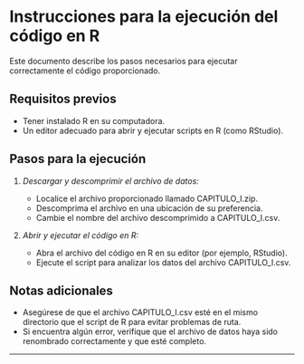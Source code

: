 # Instrucciones para la ejecución del código en R

Este documento describe los pasos necesarios para ejecutar correctamente el código proporcionado.

## Requisitos previos

- Tener instalado R en su computadora.
- Un editor adecuado para abrir y ejecutar scripts en R (como RStudio).

## Pasos para la ejecución

1. *Descargar y descomprimir el archivo de datos:*
   - Localice el archivo proporcionado llamado CAPITULO_I.zip.
   - Descomprima el archivo en una ubicación de su preferencia.
   - Cambie el nombre del archivo descomprimido a CAPITULO_I.csv.

2. *Abrir y ejecutar el código en R:*
   - Abra el archivo del código en R en su editor (por ejemplo, RStudio).
   - Ejecute el script para analizar los datos del archivo CAPITULO_I.csv.

## Notas adicionales

- Asegúrese de que el archivo CAPITULO_I.csv esté en el mismo directorio que el script de R para evitar problemas de ruta.
- Si encuentra algún error, verifique que el archivo de datos haya sido renombrado correctamente y que esté completo.

---
